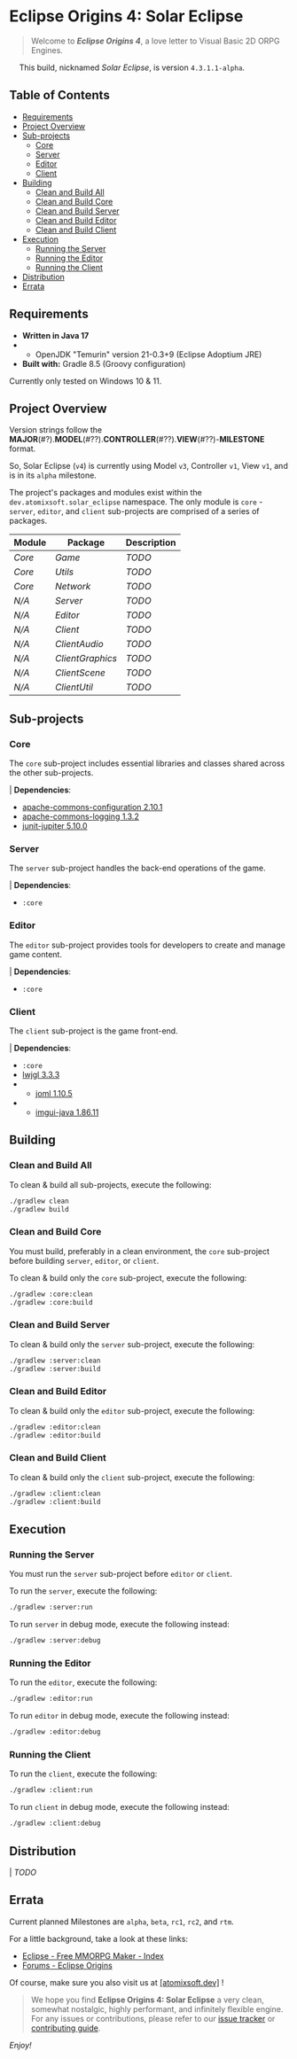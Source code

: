 # Eclipse Origins 4: Solar Eclipse

> Welcome to _**Eclipse Origins 4**_, a love letter to Visual Basic 2D ORPG Engines. 

&emsp; This build, nicknamed _Solar Eclipse_, is version `4.3.1.1-alpha`.


## Table of Contents
- [Requirements](#requirements)
- [Project Overview](#project-overview)
- [Sub-projects](#sub-projects)
  - [Core](#core)
  - [Server](#server)
  - [Editor](#editor)
  - [Client](#client)
- [Building](#building)
  - [Clean and Build All](#clean-and-build-all)
  - [Clean and Build Core](#clean-and-build-core)
  - [Clean and Build Server](#clean-and-build-server)
  - [Clean and Build Editor](#clean-and-build-editor)
  - [Clean and Build Client](#clean-and-build-client)
- [Execution](#execution)
  - [Running the Server](#running-the-server)
  - [Running the Editor](#running-the-editor)
  - [Running the Client](#running-the-client)
- [Distribution](#distribution)
- [Errata](#errata)


## Requirements
- **Written in Java 17**
- * OpenJDK "Temurin" version 21-0.3+9 (Eclipse Adoptium JRE)
- **Built with:** Gradle 8.5 (Groovy configuration)



Currently only tested on Windows 10 & 11.


## Project Overview

Version strings follow the **MAJOR**(#?).**MODEL**(#??).**CONTROLLER**(#??).**VIEW**(#??)-**MILESTONE** format.  

So, Solar Eclipse (`v4`) is currently using Model `v3`, Controller `v1`, View `v1`, and is in its `alpha` milestone.

The project's packages and modules exist within the `dev.atomixsoft.solar_eclipse` namespace.  The only module is `core` - `server`, `editor`, and `client` sub-projects are comprised of a series of packages.

| **Module**      | **Package**     | **Description** |
| ---------------------------------------- | ---------------------------------------- | -------------------------------------------------------------------------------- |
| _Core_ | _Game_ | _TODO_ |
| _Core_ | _Utils_ | _TODO_ |
| _Core_ | _Network_ | _TODO_ |
| _N/A_ | _Server_ | _TODO_ |
| _N/A_ | _Editor_ | _TODO_ |
| _N/A_ | _Client_ | _TODO_ |
| _N/A_ | _ClientAudio_ | _TODO_ |
| _N/A_ | _ClientGraphics_ | _TODO_ |
| _N/A_ | _ClientScene_ | _TODO_ |
| _N/A_ | _ClientUtil_ | _TODO_ |


## Sub-projects

### Core
The `core` sub-project includes essential libraries and classes shared across the other sub-projects.

| **Dependencies**:
- [apache-commons-configuration 2.10.1](https://commons.apache.org/proper/commons-configuration/)
- [apache-commons-logging 1.3.2](https://commons.apache.org/proper/commons-logging/)
- [junit-jupiter 5.10.0](https://junit.org/junit5/)

### Server
The `server` sub-project handles the back-end operations of the game.

| **Dependencies**:
- `:core`

### Editor
The `editor` sub-project provides tools for developers to create and manage game content.

| **Dependencies**:
- `:core`

### Client
The `client` sub-project is the game front-end.  

| **Dependencies**:
- `:core`
- [lwjgl 3.3.3](https://www.lwjgl.org/)
- * [joml 1.10.5](https://joml-ci.github.io/JOML/)
- * [imgui-java 1.86.11](https://github.com/SpaiR/imgui-java)


## Building

### Clean and Build All
To clean & build all sub-projects, execute the following:
```sh
./gradlew clean 
./gradlew build
```

### Clean and Build Core
You must build, preferably in a clean environment, the `core` sub-project before building `server`, `editor`, or `client`.

To clean & build only the `core` sub-project, execute the following:
```sh
./gradlew :core:clean 
./gradlew :core:build
```

### Clean and Build Server
To clean & build only the `server` sub-project, execute the following:
```sh
./gradlew :server:clean 
./gradlew :server:build
```

### Clean and Build Editor
To clean & build only the `editor` sub-project, execute the following:
```sh
./gradlew :editor:clean 
./gradlew :editor:build
```

### Clean and Build Client
To clean & build only the `client` sub-project, execute the following:
```sh
./gradlew :client:clean 
./gradlew :client:build
```


## Execution

### Running the Server

You must run the `server` sub-project before `editor` or `client`.

To run the `server`, execute the following:
```sh
./gradlew :server:run
```

To run `server` in debug mode, execute the following instead:
```sh
./gradlew :server:debug
```

### Running the Editor

To run the `editor`, execute the following:
```sh
./gradlew :editor:run
```

To run `editor` in debug mode, execute the following instead:
```sh
./gradlew :editor:debug
```

### Running the Client

To run the `client`, execute the following:
```sh
./gradlew :client:run
```

To run `client` in debug mode, execute the following instead:
```sh
./gradlew :client:debug
```


## Distribution
| _TODO_


## Errata

Current planned Milestones are `alpha`, `beta`, `rc1`, `rc2`, and `rtm`.  

For a little background, take a look at these links:
- [Eclipse - Free MMORPG Maker - Index](https://web.archive.org/web/20110901224553/http://www.touchofdeathforums.com/smf/index.php)
- [Forums - Eclipse Origins](https://forum.eclipseorigins.com/)

Of course, make sure you also visit us at [[atomixsoft.dev]](https://atomixsoft.dev/) !

> We hope you find **Eclipse Origins 4: Solar Eclipse** a very clean, somewhat nostalgic, highly performant, and infinitely flexible engine.  For any issues or contributions, please refer to our [issue tracker](#) or [contributing guide](#).

_Enjoy!_
